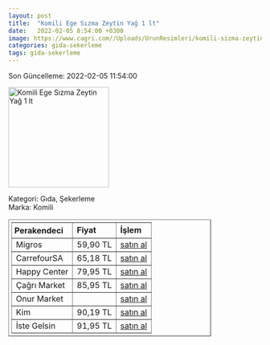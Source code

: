 ```yaml
---
layout: post
title:  "Komili Ege Sızma Zeytin Yağ 1 lt"
date:   2022-02-05 8:54:00 +0300
image: https://www.cagri.com//Uploads/UrunResimleri/komili-sizma-zeytinyagi-1-lt-bb4f5f.jpg
categories: gida-sekerleme
tags: gida-sekerleme
---
```


Son Güncelleme: 2022-02-05 11:54:00

<img src="https://www.cagri.com//Uploads/UrunResimleri/komili-sizma-zeytinyagi-1-lt-bb4f5f.jpg" width="200" alt="Komili Ege Sızma Zeytin Yağ 1 lt" />

Kategori: Gıda, Şekerleme
<br />
Marka: Komili

<table border="1" style="padding: 5px;width:80%;">
  <tr>
    <td style="padding: 5px;"><strong>Perakendeci</strong></td>
    <td><strong>Fiyat</strong></td>
    <td><strong>İşlem</strong></td>
  </tr>
  <tr>
              <td>Migros</td>
              <td>59,90 TL</td>
              <td><a target="_blank" href="https://www.migros.com.tr/komili-naturel-sizma-zeytinyagi-yumusak-lezzet-1-l-p-3f1231">satın al</a></td>
            </tr><tr>
              <td>CarrefourSA</td>
              <td>65,18 TL</td>
              <td><a target="_blank" href="https://www.carrefoursa.com/camasir-yikama-urunleri/c/1627?sort=bestSeller&amp;sortingOption=bestSeller&amp;q=%3Arelevance%3AinStockFlag%3Atrue%3AdiscountFlag%3Atrue#">satın al</a></td>
            </tr><tr>
              <td>Happy Center</td>
              <td>79,95 TL</td>
              <td><a target="_blank" href="https://www.happycenter.com.tr/Komili_Y_zeytinyagi_Sizma_1_Lt">satın al</a></td>
            </tr><tr>
              <td>Çağrı Market</td>
              <td>85,95 TL</td>
              <td><a target="_blank" href="https://www.cagri.com/komili-sizma-zeytinyagi-1-lt">satın al</a></td>
            </tr><tr>
              <td>Onur Market</td>
              <td></td>
              <td><a target="_blank" href="https://www.onurmarket.com/product/komili-sizma-1-lt-pet/25251ee5-6cbe-4394-9e19-237b4e950a60">satın al</a></td>
            </tr><tr>
              <td>Kim</td>
              <td>90,19 TL</td>
              <td><a target="_blank" href="https://www.kimgeldi.com/komili-z-yagi-sizma-1-lt">satın al</a></td>
            </tr><tr>
              <td>İste Gelsin</td>
              <td>91,95 TL</td>
              <td><a target="_blank" href="https://www.istegelsin.com/urun/komili-sizma-zeytinyagi-1-l_BNG2-AD">satın al</a></td>
            </tr>
</table>
